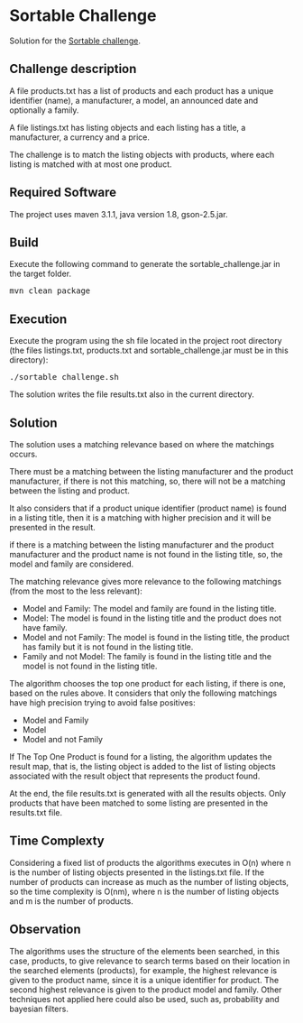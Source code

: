 # Sortable Challenge

Solution for the [Sortable challenge](http://sortable.com/challenge/).

## Challenge description

A file products.txt has a list of products and each product has a unique identifier (name),
a manufacturer, a model, an announced date and optionally a family.

A file listings.txt has listing objects and each listing has a title,
a manufacturer, a currency and a price.

The challenge is to match the listing objects with products, where each listing
is matched with at most one product.

## Required Software

The project uses maven 3.1.1, java version 1.8, gson-2.5.jar.

## Build

Execute the following command to generate the sortable_challenge.jar in the target folder.

<pre>
mvn clean package
</pre> 

## Execution

Execute the program using the sh file located in the project root directory (the files listings.txt, products.txt and sortable_challenge.jar must be in this directory):

<pre>
./sortable_challenge.sh
</pre>

The solution writes the file results.txt also in the current directory.

## Solution
The solution uses a matching relevance based on where the matchings occurs. 


There must be a matching between the listing manufacturer and the product manufacturer, if there is not this matching, so, there will not be a matching between the listing and product.

It also considers that if a product unique identifier (product name) is found 
in a listing title, then it is a matching with higher precision and it will be 
presented in the result.

if there is a matching between the listing manufacturer and the product manufacturer and the product name is not found in the listing title, so, the model and family are considered. 

The matching relevance gives more relevance to the following matchings (from the most to the less relevant):

* Model and Family: The model and family are found in the listing title.
* Model: The model is found in the listing title and the product does not have family.
* Model and not Family: The model is found in the listing title, the product has family but it is not found in the listing title.
* Family and not Model: The family is found in the listing title and the model is not found in the listing title.

The algorithm chooses the top one product for each listing, if there is one, based on the rules above. It considers
that only the following matchings have high precision trying to avoid false positives: 

* Model and Family
* Model
* Model and not Family

If The Top One Product is found for a listing, the algorithm updates the result map, that is, the listing object is added to the list of listing objects associated with the result object that represents the product found. 

At the end, the file results.txt is generated with all the results objects. Only products that have been matched to some listing are presented in the results.txt file.

## Time Complexty
Considering a fixed list of products the algorithms executes in O(n) where n is the number of listing objects presented in the listings.txt file. If the number of products can increase as much as the number of listing objects, so the time complexity is O(nm), where n is the number of listing objects and m is the number of products.

## Observation
The algorithms uses the structure of the elements been searched, in this case, products, to give relevance to search terms based on their location in the
searched elements (products), for example, the highest relevance is given to the product name, since it is a unique identifier for product. The second highest
relevance is given to the product model and family. Other techniques not applied here could also be used, such as, probability and bayesian filters.   